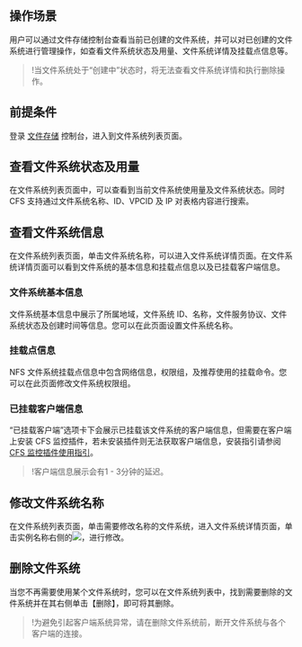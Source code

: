 ## 操作场景
用户可以通过文件存储控制台查看当前已创建的文件系统，并可以对已创建的文件系统进行管理操作，如查看文件系统状态及用量、文件系统详情及挂载点信息等。

>!当文件系统处于“创建中”状态时，将无法查看文件系统详情和执行删除操作。

## 前提条件

登录 [文件存储](https://console.cloud.tencent.com/cfs) 控制台，进入到文件系统列表页面。

## 查看文件系统状态及用量
在文件系统列表页面中，可以查看到当前文件系统使用量及文件系统状态。同时 CFS 支持通过文件系统名称、ID、VPCID 及 IP 对表格内容进行搜索。


## 查看文件系统信息
在文件系统列表页面，单击文件系统名称，可以进入文件系统详情页面。在文件系统详情页面可以看到文件系统的基本信息和挂载点信息以及已挂载客户端信息。

### 文件系统基本信息
文件系统基本信息中展示了所属地域，文件系统 ID、名称，文件服务协议、文件系统状态及创建时间等信息。您可以在此页面设置文件系统名称。

### 挂载点信息
NFS 文件系统挂载点信息中包含网络信息，权限组，及推荐使用的挂载命令。您可以在此页面修改文件系统权限组。

### 已挂载客户端信息
“已挂载客户端”选项卡下会展示已挂载该文件系统的客户端信息，但需要在客户端上安装 CFS 监控插件，若未安装插件则无法获取客户端信息，安装指引请参阅 [CFS 监控插件使用指引](https://cloud.tencent.com/document/product/582/34307)。
>!客户端信息展示会有1 - 3分钟的延迟。


## 修改文件系统名称
在文件系统列表页面，单击需要修改名称的文件系统，进入文件系统详情页面，单击实例名称右侧的<img src="https://main.qcloudimg.com/raw/a779dd9fce8c531f8ca36cf19c7d4d42.png"  style="margin:0;">，进行修改。


## 删除文件系统
当您不再需要使用某个文件系统时，您可以在文件系统列表中，找到需要删除的文件系统并在其右侧单击【删除】，即可将其删除。
>!为避免引起客户端系统异常，请在删除文件系统前，断开文件系统与各个客户端的连接。


